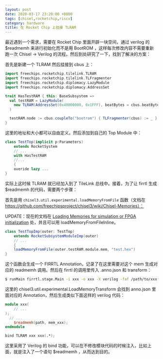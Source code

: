 ```yaml
---
layout: post
date: 2020-03-17 23:20:00 +0800
tags: [chisel,rocketchip,riscv]
category: hardware
title: 在 Rocket Chip 上挂接 TLRAM
---
```


最近遇到一个需求，需要在 Rocket Chip 里面开辟一块空间，通过 verilog 的 $readmemh 来进行初始化而不是用 BootROM ，这样每次修改内容不需要重新跑一次 Chisel -> Verilog 的流程。然后到处研究了一下，找到了解决的方案：

首先是新建一个 TLRAM 然后挂接到 cbus 上：

```scala
import freechips.rocketchip.tilelink.TLRAM
import freechips.rocketchip.tilelink.TLFragmenter
import freechips.rocketchip.diplomacy.LazyModule
import freechips.rocketchip.diplomacy.AddressSet

trait HasTestRAM { this: BaseSubsystem =>
  val testRAM = LazyModule(
    new TLRAM(AddressSet(0x40000000, 0x1FFF), beatBytes = cbus.beatBytes)
  )

  testRAM.node := cbus.coupleTo("bootrom") { TLFragmenter(cbus) := _ }
}

```

这里的地址和大小都可以自由定义。然后添加到自己的 Top Module 中：

```scala
class TestTop(implicit p:Parameters)
	extends RocketSystem
	// ...
	with HasTestRAM
	//...
	{
	overide lazy ...    
}
```

实际上这时候 TLRAM 就已经加入到了 TileLink 总线中。接着，为了让 firrtl 生成 $readmemh 的代码，需要两个步骤：

首先是用 `chisel3.util.experimental.loadMemoryFromFile` 函数（文档在 https://github.com/freechipsproject/chisel3/wiki/Chisel-Memories）：

UPDATE：现在的文档在 [Loading Memories for simulation or FPGA initialization](https://www.chisel-lang.org/chisel3/docs/appendix/experimental-features#loading-memories-for-simulation-or-fpga-initialization-) 处，并且可以用 loadMemoryFromFileInline。

```scala
class TestTopImp(outer: TestTop)
	extends RocketSubsystemModuleImp(outer)
	// ...
	{
	loadMemoryFromFile(outer.testRAM.module.mem, "test.hex")    
}
```

这个函数会生成一个 FIRRTL Annotation，记录了在这里需要对这个 mem 生成对应的 readmemh 调用。然后在 firrtl 的调用里传入 .anno.json 和 transform：

```bash
$ runMain firrtl.stage.Main -i xxx -o xxx -X verilog -faf /path/to/xxx.anno.json -fct chisel3.util.experimental.LoadMemoryTransform
```

这里的 chisel3.util.experimental.LoadMemoryTransform 会找到 anno.json 里面对应的 Annotation，然后生成类似下面这样的 verilog 代码：

```verilog
module xxx(
	// ...
);
  // ...
	$readmemh(path, mem_xxx);
endmodule

bind TLRAM xxx xxx(.*);
```

这里采用了 Verilog 的 bind 功能，可以在不修改模块代码的时候注入，比如上面，就是注入了一个语句 $readmemh ，从而达到目的。